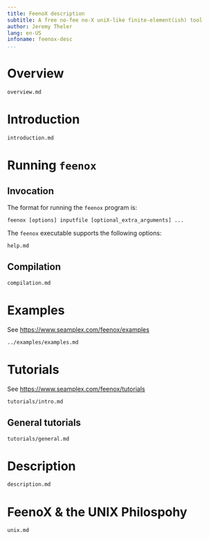 ```yaml
---
title: FeenoX description
subtitle: A free no-fee no-X uniX-like finite-element(ish) tool
author: Jeremy Theler
lang: en-US
infoname: feenox-desc
...
```


# Overview

```include
overview.md
```

# Introduction

```include
introduction.md
```


# Running `feenox`

## Invocation

The format for running the `feenox` program is:

```
feenox [options] inputfile [optional_extra_arguments] ...
```

The `feenox` executable supports the following options:

```include
help.md
```

## Compilation

```{.include shift-heading-level-by=2}
compilation.md
```

# Examples

See <https://www.seamplex.com/feenox/examples>

```{.include shift-heading-level-by=1}
../examples/examples.md
```

# Tutorials

See <https://www.seamplex.com/feenox/tutorials>

```{.include shift-heading-level-by=1}
tutorials/intro.md
```

## General tutorials
 
```{.include shift-heading-level-by=1}
tutorials/general.md
```



# Description

```{.include shift-heading-level-by=1}
description.md
```


# FeenoX & the UNIX Philospohy

```{.include shift-heading-level-by=1}
unix.md
```

